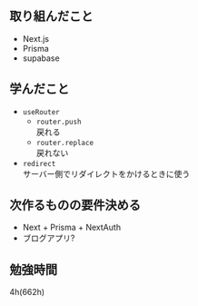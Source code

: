 ## 取り組んだこと
- Next.js
- Prisma
- supabase

## 学んだこと
- `useRouter`
  - `router.push`<br>戻れる
  - `router.replace`<br>戻れない
- `redirect`<br>サーバー側でリダイレクトをかけるときに使う

## 次作るものの要件決める
- Next + Prisma + NextAuth
- ブログアプリ?

## 勉強時間
4h(662h)